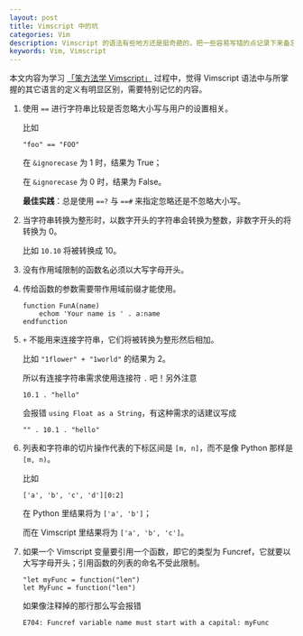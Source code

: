 ```yaml
---
layout: post
title: Vimscript 中的坑
categories: Vim
description: Vimscript 的语法有些地方还是挺奇葩的，把一些容易写错的点记录下来备忘。
keywords: Vim, Vimscript
---
```


本文内容为学习 [「笨方法学 Vimscript」](http://learnvimscriptthehardway.onefloweroneworld.com) 过程中，觉得 Vimscript 语法中与所掌握的其它语言的定义有明显区别，需要特别记忆的内容。

1. 使用 `==` 进行字符串比较是否忽略大小写与用户的设置相关。

    比如

    ```vim
    "foo" == "FOO"
    ```

    在 `&ignorecase` 为 1 时，结果为 True；

    在 `&ignorecase` 为 0 时，结果为 False。

    **最佳实践**：总是使用 `==?` 与 `==#` 来指定忽略还是不忽略大小写。

2. 当字符串转换为整形时，以数字开头的字符串会转换为整数，非数字开头的将转换为 0。

    比如 `10.10` 将被转换成 10。

3. 没有作用域限制的函数名必须以大写字母开头。

4. 传给函数的参数需要带作用域前缀才能使用。

    ```vim
    function FunA(name)
        echom 'Your name is ' . a:name
    endfunction
    ```

5. `+` 不能用来连接字符串，它们将被转换为整形然后相加。

    比如 `"1flower" + "1world"` 的结果为 2。

    所以有连接字符串需求使用连接符 `.` 吧！另外注意

    ```vim
    10.1 . "hello"
    ```

    会报错 `using Float as a String`，有这种需求的话建议写成

    ```vim
    "" . 10.1 . "hello"
    ```

6. 列表和字符串的切片操作代表的下标区间是 `[m, n]`，而不是像 Python 那样是 `[m, n)`。

    比如

    ```vim
    ['a', 'b', 'c', 'd'][0:2]
    ```

    在 Python 里结果将为 `['a', 'b']`；

    而在 Vimscript 里结果将为 `['a', 'b', 'c']`。

7. 如果一个 Vimscript 变量要引用一个函数，即它的类型为 Funcref，它就要以大写字母开头；引用函数的列表的命名不受此限制。

    ```vim
    "let myFunc = function("len")
    let MyFunc = function("len")
    ```

    如果像注释掉的那行那么写会报错

    ```
    E704: Funcref variable name must start with a capital: myFunc
    ```
